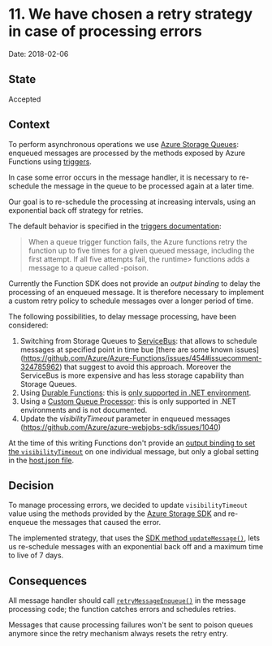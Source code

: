 # 11. We have chosen a retry strategy in case of processing errors

Date: 2018-02-06

## State

Accepted

## Context

To perform asynchronous operations we use [Azure Storage Queues](https://azure.microsoft.com/en-us/services/storage/queues/):
enqueued messages are processed by the methods exposed by Azure Functions using [triggers](https://docs.microsoft.com/en-us/azure/azure-functions/functions-triggers-bindings).

In case some error occurs in the message handler, it is necessary to re-schedule the message in the queue
to be processed again at a later time.

Our goal is to re-schedule the processing at increasing intervals, using an exponential back off strategy for retries.

The default behavior is specified in the [triggers documentation](https://docs.microsoft.com/en-us/azure/azure-functions/functions-bindings-storage-queue#trigger---poison-messages):

> When a queue trigger function fails, the Azure functions retry the function up to five times for a given queued message, including the first attempt. 
> If all five attempts fail, the runtime> functions adds a message to a queue called <originalqueuename> -poison.

Currently the Function SDK does not provide an *output binding* to delay the processing of an enqueued message.
It is therefore necessary to implement a custom retry policy to schedule messages over a longer period of time.

The following possibilities, to delay message processing, have been considered:

  1. Switching from Storage Queues to [ServiceBus](https://docs.microsoft.com/en-us/azure/service-bus/):
  that allows to schedule messages at specified point in time bue [there are some known issues] (https://github.com/Azure/Azure-Functions/issues/454#issuecomment-324785962) that suggest to avoid this approach. Moreover the ServiceBus is more expensive
  and has less storage capability than Storage Queues.
  1. Using [Durable Functions](https://docs.microsoft.com/en-us/azure/azure-functions/durable-functions-overview#language-support): this is [only supported
  in .NET environment](https://github.com/Azure/azure-functions-durable-extension/issues/13#issuecomment-359448481).
  1. Using a [Custom Queue Processor](https://stackoverflow.com/questions/26937782/queuetrigger-attribute-visibility-timeout): this is only supported in .NET environments and is not documented.
  1. Update the *visibilityTimeout* parameter in enqueued messages (https://github.com/Azure/azure-webjobs-sdk/issues/1040)

At the time of this writing Functions don't provide an [output binding to set the `visibilityTimeout`](https://github.com/Azure/azure-webjobs-sdk/issues/1040)
on one individual message, but only a global setting in the [host.json file](https://docs.microsoft.com/en-us/azure/azure-functions/functions-host-json).

## Decision

To manage processing errors, we decided to update `visibilityTimeout` value using the methods provided by the
[Azure Storage SDK](https://github.com/Azure/azure-storage-node) and re-enqueue the messages that caused the error.

The implemented strategy, that uses the [SDK method `updateMessage()`](http://azure.github.io/azure-storage-node/QueueService.html#updateMessage__anchor), lets us re-schedule messages with an exponential back off and a maximum time to live of 7 days.

## Consequences

All message handler should call [`retryMessageEnqueue()`](https://github.com/teamdigitale/digital-citizenship-functions/blob/86a5c5a6acce49221a0c6a5fb9faaeb84efa9510/lib/utils/azure_queues.ts#L71)
in the message processing code; the function catches errors and schedules retries.

Messages that cause processing failures won't be sent to poison queues anymore
since the retry mechanism always resets the retry entry.
